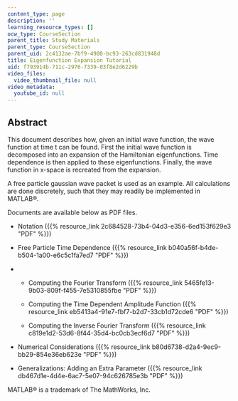 ```yaml
---
content_type: page
description: ''
learning_resource_types: []
ocw_type: CourseSection
parent_title: Study Materials
parent_type: CourseSection
parent_uid: 2c4132ae-7bf9-4900-bc93-263cd831948d
title: Eigenfunction Expansion Tutorial
uid: f793914b-711c-2976-7339-03f8e2d6229b
video_files:
  video_thumbnail_file: null
video_metadata:
  youtube_id: null
---
```


Abstract
--------

This document describes how, given an initial wave function, the wave function at time t can be found. First the initial wave function is decomposed into an expansion of the Hamiltonian eigenfunctions. Time dependence is then applied to these eigenfunctions. Finally, the wave function in x-space is recreated from the expansion.

A free particle gaussian wave packet is used as an example. All calculations are done discretely, such that they may readily be implemented in MATLAB®.

Documents are available below as PDF files.

*   Notation ({{% resource_link 2c684528-73b4-04d3-e356-6ed153f629e3 "PDF" %}})

*   Free Particle Time Dependence ({{% resource_link b040a56f-b4de-b504-1a00-e6c5c1fa7ed7 "PDF" %}})
*   *   Computing the Fourier Transform ({{% resource_link 5465fe13-9b03-809f-f455-7e5310855fbe "PDF" %}})
    
    *   Computing the Time Dependent Amplitude Function ({{% resource_link eb5413a4-91e7-fbf7-b2d7-33cb1d72cde6 "PDF" %}})
    
    *   Computing the Inverse Fourier Transform ({{% resource_link c819e1d2-53d6-8f44-35d4-bc0cb3ecf6d7 "PDF" %}})
    
*   Numerical Considerations ({{% resource_link b80d6738-d2a4-9ec9-bb29-854e36eb623e "PDF" %}})

*   Generalizations: Adding an Extra Parameter ({{% resource_link db467d1e-4d4e-6ac7-5e07-94c626785e3b "PDF" %}})

MATLAB® is a trademark of The MathWorks, Inc.